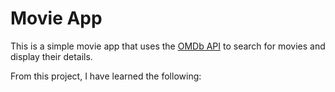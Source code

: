 # Movie App

This is a simple movie app that uses the [OMDb API](http://www.omdbapi.com/) to search for movies and display their details.

From this project, I have learned the following:
